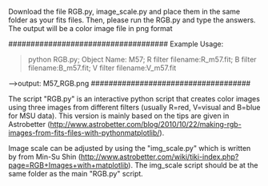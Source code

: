 Download the file RGB.py, image_scale.py and place them in the same folder as your fits files. 
Then, please run the RGB.py and type the answers. The output will be a color image file in png format

####################################
Example Usage:
 > python RGB.py; Object Name: M57;  R filter filename:R_m57.fit; B filter filename:B_m57.fit;  V filter filename:V_m57.fit
 
 -->output: M57_RGB.png
####################################

The script "RGB.py" is an interactive python script that creates color images using three images from different filters (usually R=red, V=visual and B=blue for MSU data). 
This version is mainly based on the tips are given in Astrobetter (http://www.astrobetter.com/blog/2010/10/22/making-rgb-images-from-fits-files-with-pythonmatplotlib/). 

Image scale can be adjusted by using the "img_scale.py"  which is written by from Min-Su Shin (http://www.astrobetter.com/wiki/tiki-index.php?page=RGB+Images+with+matplotlib).  The img_scale script should be at the same folder as the main "RGB.py" script.
